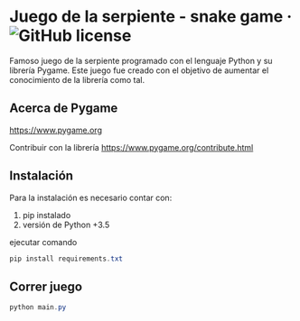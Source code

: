 # Juego de la serpiente - snake game &middot; ![GitHub license](https://img.shields.io/badge/license-MIT-blue.svg)

Famoso juego de la serpiente programado con el lenguaje Python y su librería Pygame.
Este juego fue creado con el objetivo de aumentar el conocimiento de la librería como tal.

## Acerca de Pygame

https://www.pygame.org

Contribuir con la librería  https://www.pygame.org/contribute.html

## Instalación

Para la instalación es necesario contar con:

1. pip instalado
2. versión de Python +3.5

ejecutar comando

```powershell
pip install requirements.txt
```

## Correr juego

```powershell
python main.py
```